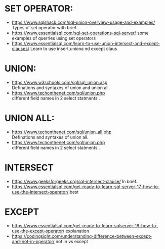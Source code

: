 # SET OPERATOR:
- https://www.sqlshack.com/sql-union-overview-usage-and-examples/
  Types of set operator with brief.
- https://www.essentialsql.com/sql-set-operations-sql-server/
  some examples of querries using set operators
- https://www.essentialsql.com/learn-to-use-union-intersect-and-except-clauses/
  Learn to use insert,uniona nd except claus
 
  
# UNION:
- https://www.w3schools.com/sql/sql_union.asp<br>
  Definations and syntaxes of union and union all.
- https://www.techonthenet.com/sql/union.php<br>
  different field names in 2 select statments .
  
# UNION  ALL:
- https://www.techonthenet.com/sql/union_all.php<br>
  Definations and syntaxes of union all.
- https://www.techonthenet.com/sql/union.php<br>
  different field names in 2 select statments .
  
# INTERSECT
- https://www.geeksforgeeks.org/sql-intersect-clause/
  In brief.
- https://www.essentialsql.com/get-ready-to-learn-sql-server-17-how-to-use-the-intersect-operator/
  best
  
# EXCEPT
- https://www.essentialsql.com/get-ready-to-learn-sqlserver-18-how-to-use-the-except-operator/
  explanation 
- https://codingsight.com/understanding-difference-between-except-and-not-in-operator/
  not in vs except
  
